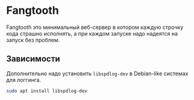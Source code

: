 # Fangtooth

Fangtooth это минимальный веб-сервер в котором каждую строчку кода страшно исполнять, а при каждом запуске надо надеятся на запуск без проблем.

## Зависимости

Дополнительно надо установить `libspdlog-dev` в Debian-like системах для логгинга.

```bash
sudo apt install libspdlog-dev
```


